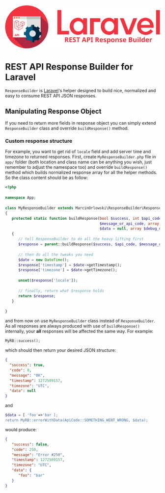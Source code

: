 ![REST API Response Builder for Laravel](img/logo.png)

# REST API Response Builder for Laravel #

 `ResponseBuilder` is [Laravel](https://laravel.com/)'s helper designed to build
 nice, normalized and easy to consume REST API JSON responses.

## Manipulating Response Object ##

 If you need to return more fields in response object you can simply extend `ResponseBuilder` class
 and override `buildResponse()` method.

### Custom response structure ###

 For example, you want to get rid of `locale` field and add server time and timezone to returned
 responses. First, create `MyResponseBuilder.php` file in `app/` folder (both location and class
 name can be anything you wish, just remember to adjust the namespace too) and override
 `buildResponse()` method which builds normalized response array for all the helper methods.
 So the class content should be as follow:

```php
<?php

namespace App;

class MyResponseBuilder extends MarcinOrlowski\ResponseBuilder\ResponseBuilder
{
   protected static function buildResponse(bool $success, int $api_code, 
                                           $message_or_api_code, array $lang_args = null,
                                           $data = null, array $debug_data = null): array
   {
      // tell ResponseBuilder to do all the heavy lifting first
      $response = parent::buildResponse($success, $api_code, $message_or_api_code, $lang_args, $data, $debug_data);

      // then do all the tweaks you need
      $date = new DateTime();
      $response['timestamp'] = $date->getTimestamp();
      $response['timezone'] = $date->getTimezone();

      unset($response['locale']);

      // finally, return what $response holds
      return $response;
   }

}
```

 and from now on use `MyResponseBuilder` class instead of `ResponseBuilder`. As all responses are
 always produced with use of `buildResponse()` internally, your **all** responses will be affected
 the same way. For example:

```php
MyRB::success();
```

 which should then return your desired JSON structure:

```json
{
  "success": true,
  "code": 0,
  "message": "OK",
  "timestamp": 1272509157,
  "timezone": "UTC",
  "data": null
}
```

 and

```php
$data = [ 'foo'=>'bar ];
return MyRB::errorWithData(ApiCode::SOMETHING_WENT_WRONG, $data);
```

 would produce:

```json
{
   "success": false,
   "code": 250,
   "message": "Error #250",
   "timestamp": 1272509157,
   "timezone": "UTC",
   "data": {
      "foo": "bar"
   }
}
```

